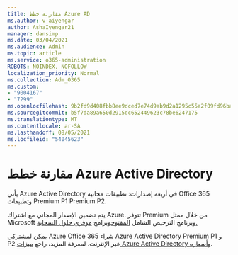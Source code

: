 ```yaml
---
title: مقارنة خطط Azure AD
ms.author: v-aiyengar
author: AshaIyengar21
manager: dansimp
ms.date: 03/04/2021
ms.audience: Admin
ms.topic: article
ms.service: o365-administration
ROBOTS: NOINDEX, NOFOLLOW
localization_priority: Normal
ms.collection: Adm_O365
ms.custom:
- "9004167"
- "7299"
ms.openlocfilehash: 9b2fd9d408fbb8ee9dced7e74d9ab9d2a1295c55a2f09fd96ba75eef153138d2
ms.sourcegitcommit: b5f7da89a650d2915dc652449623c78be6247175
ms.translationtype: MT
ms.contentlocale: ar-SA
ms.lasthandoff: 08/05/2021
ms.locfileid: "54045623"
---
```

# <a name="azure-active-directory-plans-comparison"></a>مقارنة خطط Azure Active Directory

يأتي Azure Active Directory في أربعة إصدارات: تطبيقات مجانية Office 365 وتطبيقات Premium P1 Premium P2.

يتم تضمين الإصدار المجاني مع اشتراك Azure. تتوفر Premium من خلال ممثل Microsoft وبرنامج الترخيص الشامل [المفتوح](https://go.microsoft.com/fwlink/?linkid=2110873)وبرامج [موفري حلول السحابة.](https://go.microsoft.com/fwlink/?LinkId=614968&clcid=0x409)

يمكن لمشتركي Azure Office 365 شراء Azure Active Directory Premium P1 و P2 عبر الإنترنت. لمعرفة المزيد، راجع [ميزات Azure Active Directory وأسعاره](https://go.microsoft.com/fwlink/?linkid=2081447).
